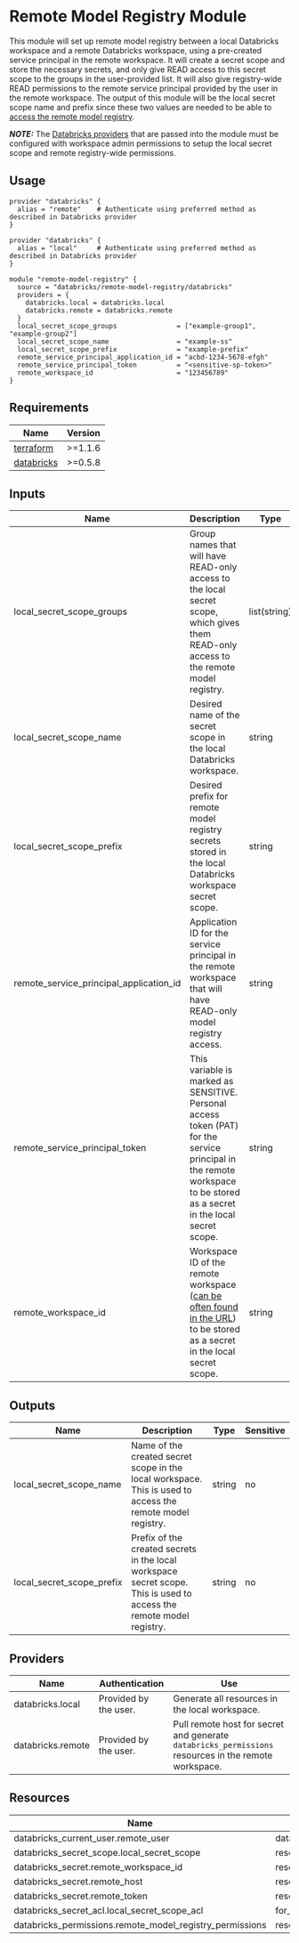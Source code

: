 # Remote Model Registry Module

This module will set up remote model registry between a local Databricks workspace and a remote Databricks workspace, using a pre-created service principal in the remote workspace. It will create a secret scope and store the necessary secrets, and only give READ access to this secret scope to the groups in the user-provided list. It will also give registry-wide READ permissions to the remote service principal provided by the user in the remote workspace. The output of this module will be the local secret scope name and prefix since these two values are needed to be able to [access the remote model registry](https://docs.databricks.com/applications/machine-learning/manage-model-lifecycle/multiple-workspaces.html#specify-a-remote-registry).

**_NOTE:_** The [Databricks providers](https://registry.terraform.io/providers/databricks/databricks/latest/docs) that are passed into the module must be configured with workspace admin permissions to setup the local secret scope and remote registry-wide permissions.

## Usage
```hcl
provider "databricks" {
  alias = "remote"    # Authenticate using preferred method as described in Databricks provider
}

provider "databricks" {
  alias = "local"     # Authenticate using preferred method as described in Databricks provider
}

module "remote-model-registry" {
  source = "databricks/remote-model-registry/databricks"
  providers = {
    databricks.local = databricks.local
    databricks.remote = databricks.remote
  }
  local_secret_scope_groups               = ["example-group1", "example-group2"]
  local_secret_scope_name                 = "example-ss"
  local_secret_scope_prefix               = "example-prefix"
  remote_service_principal_application_id = "acbd-1234-5678-efgh"
  remote_service_principal_token          = "<sensitive-sp-token>"
  remote_workspace_id                     = "123456789"
}
```

## Requirements
| Name | Version |
|------|---------|
|[terraform](https://registry.terraform.io/)|\>=1.1.6|
|[databricks](https://registry.terraform.io/providers/databricks/databricks/0.5.8)|\>=0.5.8|

## Inputs
| Name | Description | Type | Default | Required |
|------|-------------|------|---------|:--------:|
|local_secret_scope_groups|Group names that will have READ-only access to the local secret scope, which gives them READ-only access to the remote model registry.|list(string)|N/A|yes|
|local_secret_scope_name|Desired name of the secret scope in the local Databricks workspace.|string|N/A|yes|
|local_secret_scope_prefix|Desired prefix for remote model registry secrets stored in the local Databricks workspace secret scope.|string|N/A|yes|
|remote_service_principal_application_id|Application ID for the service principal in the remote workspace that will have READ-only model registry access.|string|N/A|yes|
|remote_service_principal_token|This variable is marked as SENSITIVE. Personal access token (PAT) for the service principal in the remote workspace to be stored as a secret in the local secret scope.|string|N/A|yes|
|remote_workspace_id|Workspace ID of the remote workspace ([can be often found in the URL](https://docs.databricks.com/workspace/workspace-details.html#workspace-instance-names-urls-and-ids)) to be stored as a secret in the local secret scope.|string|N/A|yes|

## Outputs
| Name | Description | Type | Sensitive |
|------|-------------|------|---------|
|local_secret_scope_name|Name of the created secret scope in the local workspace. This is used to access the remote model registry.|string|no|
|local_secret_scope_prefix|Prefix of the created secrets in the local workspace secret scope. This is used to access the remote model registry.|string|no|

## Providers
| Name | Authentication | Use |
|------|-------------|----|
|databricks.local|Provided by the user.|Generate all resources in the local workspace.|
|databricks.remote|Provided by the user.|Pull remote host for secret and generate `databricks_permissions` resources in the remote workspace.|

## Resources
| Name | Type |
|------|------|
|databricks_current_user.remote_user|data source|
|databricks_secret_scope.local_secret_scope|resource|
|databricks_secret.remote_workspace_id|resource|
|databricks_secret.remote_host|resource|
|databricks_secret.remote_token|resource|
|databricks_secret_acl.local_secret_scope_acl|for_each(resource)|
|databricks_permissions.remote_model_registry_permissions|resource|